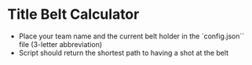 # Title Belt Calculator

- Place your team name and the current belt holder in the `config.json`` file (3-letter abbreviation)
- Script should return the shortest path to having a shot at the belt
